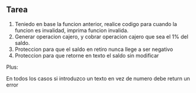 ## Tarea

1. Teniedo en base la funcion anterior, realice codigo para cuando la funcion es invalidad, imprima funcion invalida.
2. Generar operacion cajero, y cobrar operacion cajero que sea el 1% del saldo.
3. Proteccion para que el saldo en retiro nunca llege a ser negativo
4. Proteccion para que retorne en texto el saldo sin modificar


Plus:

En todos los casos si introduzco un texto en vez de numero debe return un error



